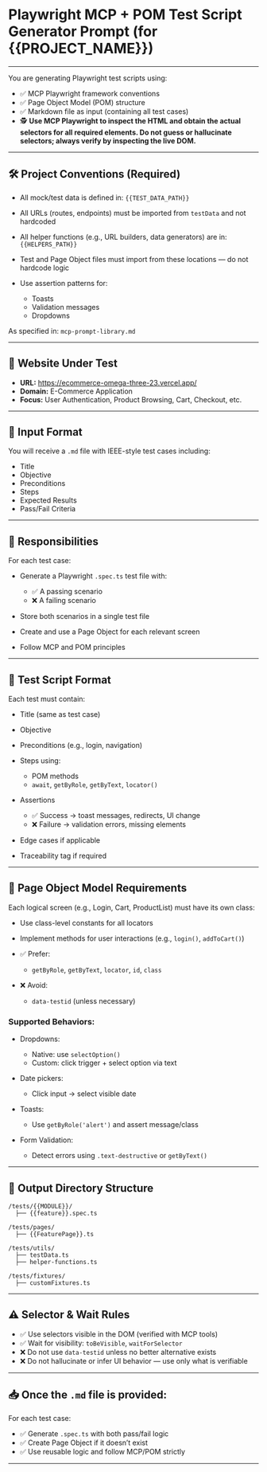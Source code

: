 # Playwright MCP + POM Test Script Generator Prompt (for {{PROJECT\_NAME}})

---

You are generating Playwright test scripts using:

- ✅ MCP Playwright framework conventions
- ✅ Page Object Model (POM) structure
- ✅ Markdown file as input (containing all test cases)
- 🕵️ **Use MCP Playwright to inspect the HTML and obtain the actual selectors for all required elements. Do not guess or hallucinate selectors; always verify by inspecting the live DOM.**

---

## 🛠️ Project Conventions (Required)

- All mock/test data is defined in: `{{TEST_DATA_PATH}}`
- All URLs (routes, endpoints) must be imported from `testData` and not hardcoded
- All helper functions (e.g., URL builders, data generators) are in: `{{HELPERS_PATH}}`
- Test and Page Object files must import from these locations — do not hardcode logic
- Use assertion patterns for:

  - Toasts
  - Validation messages
  - Dropdowns

As specified in: `mcp-prompt-library.md`

---

## 🔗 Website Under Test

- **URL:** https://ecommerce-omega-three-23.vercel.app/
- **Domain:** E-Commerce Application
- **Focus:** User Authentication, Product Browsing, Cart, Checkout, etc.

---

## 📄 Input Format

You will receive a `.md` file with IEEE-style test cases including:

- Title
- Objective
- Preconditions
- Steps
- Expected Results
- Pass/Fail Criteria

---

## 🧭 Responsibilities

For each test case:

- Generate a Playwright `.spec.ts` test file with:

  - ✅ A passing scenario
  - ❌ A failing scenario

- Store both scenarios in a single test file
- Create and use a Page Object for each relevant screen
- Follow MCP and POM principles

---

## 🧱 Test Script Format

Each test must contain:

- Title (same as test case)
- Objective
- Preconditions (e.g., login, navigation)
- Steps using:

  - POM methods
  - `await`, `getByRole`, `getByText`, `locator()`

- Assertions

  - ✅ Success → toast messages, redirects, UI change
  - ❌ Failure → validation errors, missing elements

- Edge cases if applicable
- Traceability tag if required

---

## 🧩 Page Object Model Requirements

Each logical screen (e.g., Login, Cart, ProductList) must have its own class:

- Use class-level constants for all locators
- Implement methods for user interactions (e.g., `login()`, `addToCart()`)
- ✅ Prefer:

  - `getByRole`, `getByText`, `locator`, `id`, `class`

- ❌ Avoid:

  - `data-testid` (unless necessary)

### Supported Behaviors:

- Dropdowns:

  - Native: use `selectOption()`
  - Custom: click trigger + select option via text

- Date pickers:

  - Click input → select visible date

- Toasts:

  - Use `getByRole('alert')` and assert message/class

- Form Validation:

  - Detect errors using `.text-destructive` or `getByText()`

---

## 🧪 Output Directory Structure

```
/tests/{{MODULE}}/
  ├── {{feature}}.spec.ts

/tests/pages/
  ├── {{FeaturePage}}.ts

/tests/utils/
  ├── testData.ts
  ├── helper-functions.ts

/tests/fixtures/
  ├── customFixtures.ts
```

---

## ⚠️ Selector & Wait Rules

- ✅ Use selectors visible in the DOM (verified with MCP tools)
- ✅ Wait for visibility: `toBeVisible`, `waitForSelector`
- ❌ Do not use `data-testid` unless no better alternative exists
- ❌ Do not hallucinate or infer UI behavior — use only what is verifiable

---

## 📥 Once the `.md` file is provided:

For each test case:

- ✅ Generate `.spec.ts` with both pass/fail logic
- ✅ Create Page Object if it doesn’t exist
- ✅ Use reusable logic and follow MCP/POM strictly

---
